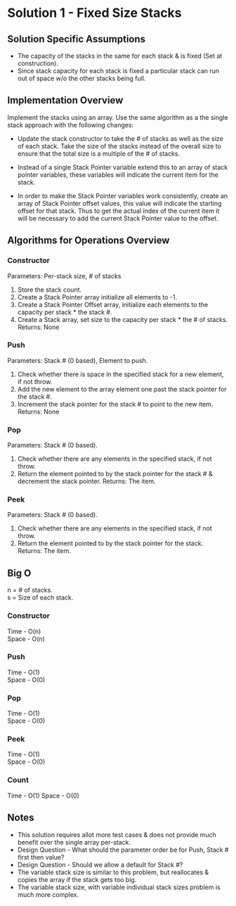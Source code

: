 ﻿# Solution 1 - Fixed Size Stacks

## Solution Specific Assumptions
- The capacity of the stacks in the same for each stack & is fixed (Set at construction).
- Since stack capacity for each stack is fixed a particular stack can run out of space w/o the other stacks being full.

## Implementation Overview
Implement the stacks using an array. Use the same algorithm as a the single
stack approach with the following changes:

- Update the stack constructor to take the # of stacks as well as the size of
each stack. Take the size of the stacks instead of the overall size to ensure
that the total size is a multiple of the # of stacks.

- Instead of a single Stack Pointer variable extend this to an array of stack
pointer variables, these variables will indicate the current item for the stack.

- In order to make the Stack Pointer variables work consistently, create an
array of Stack Pointer offset values, this value will indicate the starting
offset for that stack. Thus to get the actual index of the current item 
it will be necessary to add the current Stack Pointer value to the offset.

## Algorithms for Operations Overview

### Constructor
Parameters: Per-stack size, # of stacks  
1. Store the stack count.
3. Create a Stack Pointer array initialize all elements to -1.
3. Create a Stack Pointer Offset array, initialize each elements to the capacity per stack * the stack #.
4. Create a Stack array, set size to the capacity per stack * the # of stacks.
Returns: None  

### Push
Parameters: Stack # (0 based), Element to push.
1. Check whether there is space in the specified stack for a new element, if not throw.
2. Add the new element to the array element one past the stack pointer for the stack #.
3. Increment the stack pointer for the stack # to point to the new item.
Returns: None  

### Pop
Parameters: Stack # (0 based).
1. Check whether there are any elements in the specified stack, if not throw.
2. Return the element pointed to by the stack pointer for the stack # & decrement the stack pointer.
Returns: The item.

### Peek
Parameters: Stack # (0 based).
1. Check whether there are any elements in the specified stack, if not throw.
2. Return the element pointed to by the stack pointer for the stack.
Returns: The item.

## Big O
n = # of stacks.  
s = Size of each stack.  

### Constructor
Time - O(n)  
Space - O(n)  

### Push
Time - O(1)  
Space - O(0)  

### Pop
Time - O(1)  
Space - O(0)  

### Peek
Time - O(1)  
Space - O(0)  

### Count
Time - O(1)
Space - O(0)  

## Notes
- This solution requires allot more test cases & does not provide much benefit over the single array per-stack.
- Design Question - What should the parameter order be for Push, Stack # first then value?
- Design Question - Should we allow a default for Stack #?
- The variable stack size is similar to this problem, but reallocates & copies the array if the stack gets too big.
- The variable stack size, with variable individual stack sizes problem is much more complex.